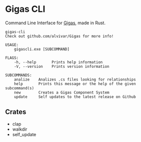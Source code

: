 # Gigas CLI

Command Line Interface for [Gigas](https://github.com/alvivar/Gigas), made in
Rust.

    gigas-cli
    Check out github.com/alvivar/Gigas for more info!

    USAGE:
        gigascli.exe [SUBCOMMAND]

    FLAGS:
        -h, --help       Prints help information
        -V, --version    Prints version information

    SUBCOMMANDS:
        analize    Analizes .cs files looking for relationships
        help       Prints this message or the help of the given subcommand(s)
        new        Creates a Gigas Component System
        update     Self updates to the latest release on Github

## Crates

- clap
- walkdir
- self_update
